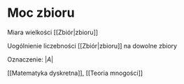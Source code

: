 # Moc zbioru
Miara wielkości [[Zbiór|zbioru]]

Uogólnienie liczebności [[Zbiór|zbioru]] na dowolne zbiory

Oznaczenie: $|A|$

[[Matematyka dyskretna]], [[Teoria mnogości]]